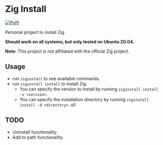 # Zig Install

[![PyPI](https://github.com/charlotdupont/ZigInstall/actions/workflows/python-publish.yml/badge.svg)](https://github.com/charlotdupont/ZigInstall/actions/workflows/python-publish.yml)

Personal project to install Zig.

**Should work on all systems, but only tested on Ubuntu 20.04.**

**Note**: This project is not affiliated with the official Zig project.

## Usage

- run ```ziginstall``` to see available commands.
- run ```ziginstall install``` to install Zig.
    - You can specify the version to install by running ```ziginstall install -v <version>```.
    - You can specify the installation directory by running ```ziginstall install -d <directory>```.
      ull

## TODO

- Uninstall functionality.
- Add to path functionality.
